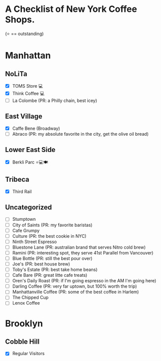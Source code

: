 # A Checklist of New York Coffee Shops.

(:star: == outstanding)

# Manhattan

## NoLiTa

- [x] TOMS Store 💻
- [x] Think Coffee 💻
- [ ] La Colombe (PR: a Philly chain, best icey)

## East Village

- [x] Caffe Bene (Broadway)
- [ ] Abraco (PR: my absolute favorite in the city, get the olive oil bread)

## Lower East Side

- [x] Berkli Parc ⭐💻🍽

## Tribeca

- [x] Third Rail

## Uncategorized

- [ ] Stumptown
- [ ] City of Saints (PR: my favorite baristas)
- [ ] Cafe Grumpy
- [ ] Culture (PR: the best cookie in NYC)
- [ ] Ninth Street Espresso
- [ ] Bluestone Lane (PR: australian brand that serves Nitro cold brew)
- [ ] Ramini (PR: interesting spot, they serve 41st Parallel from Vancouver) 
- [ ] Blue Bottle (PR: still the best pour over)
- [ ] Joe's (PR: best house brew)
- [ ] Toby's Estate (PR: best take home beans)
- [ ] Cafe Bare (PR: great litte cafe treats)
- [ ] Oren's Daily Roast (PR: if I'm going espresso in the AM I'm going here)
- [ ] Darling Coffee (PR: very far uptown, but 100% worth the trip)
- [ ] Manhattanville Coffee (PR: some of the best coffee in Harlem)
- [ ] The Chipped Cup
- [ ] Lenox Coffee

# Brooklyn

## Cobble Hill

- [x] Regular Visitors